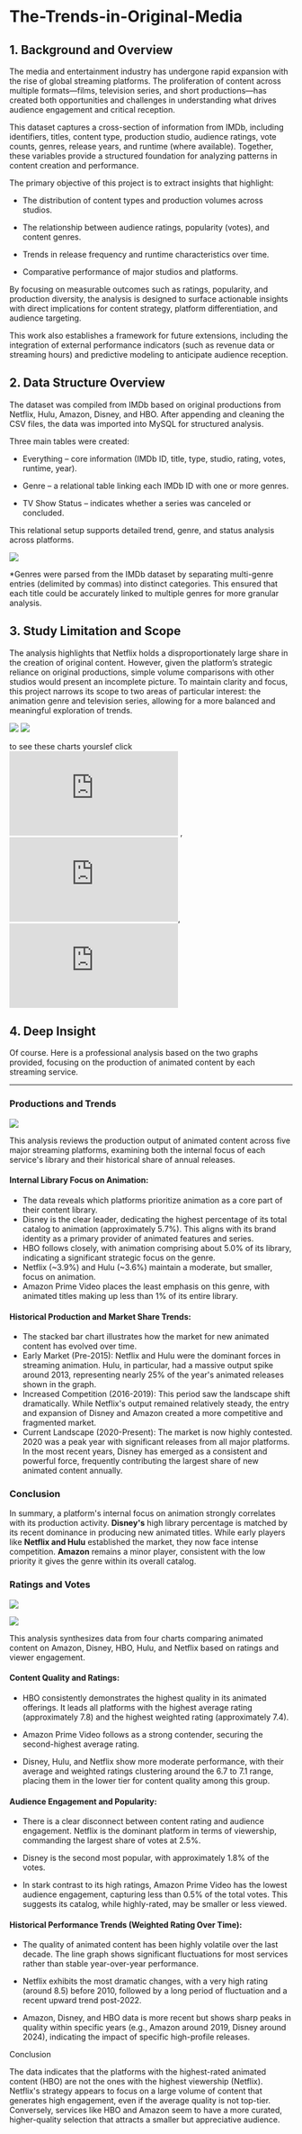 # The-Trends-in-Original-Media

## 1. Background and Overview

The media and entertainment industry has undergone rapid expansion with the rise of global streaming platforms. The proliferation of content across multiple formats—films, television series, and short productions—has created both opportunities and challenges in understanding what drives audience engagement and critical reception.

This dataset captures a cross-section of information from IMDb, including identifiers, titles, content type, production studio, audience ratings, vote counts, genres, release years, and runtime (where available). Together, these variables provide a structured foundation for analyzing patterns in content creation and performance.

The primary objective of this project is to extract insights that highlight:

- The distribution of content types and production volumes across studios.

- The relationship between audience ratings, popularity (votes), and content genres.

- Trends in release frequency and runtime characteristics over time.

- Comparative performance of major studios and platforms.

By focusing on measurable outcomes such as ratings, popularity, and production diversity, the analysis is designed to surface actionable insights with direct implications for content strategy, platform differentiation, and audience targeting.

This work also establishes a framework for future extensions, including the integration of external performance indicators (such as revenue data or streaming hours) and predictive modeling to anticipate audience reception.

## 2. Data Structure Overview
The dataset was compiled from IMDb based on original productions from Netflix, Hulu, Amazon, Disney, and HBO. After appending and cleaning the CSV files, the data was imported into MySQL for structured analysis.

Three main tables were created:

- Everything – core information (IMDb ID, title, type, studio, rating, votes, runtime, year).

- Genre – a relational table linking each IMDb ID with one or more genres.

- TV Show Status – indicates whether a series was canceled or concluded.

This relational setup supports detailed trend, genre, and status analysis across platforms.

![](Images/Screenshot%202025-09-22%20120030.png)

*Genres were parsed from the IMDb dataset by separating multi-genre entries (delimited by commas) into distinct categories. This ensured that each title could be accurately linked to multiple genres for more granular analysis.

## 3. Study Limitation and Scope

The analysis highlights that Netflix holds a disproportionately large share in the creation of original content. However, given the platform’s strategic reliance on original productions, simple volume comparisons with other studios would present an incomplete picture. To maintain clarity and focus, this project narrows its scope to two areas of particular interest: the animation genre and television series, allowing for a more balanced and meaningful exploration of trends.

![](Images/newplot(8).png)
![](Images/newplot(7)-imageonline.co-merged.png)

to see these charts yourslef click ![here1](https://github.com/Vishal-Deb/The-Trends-in-Original-Media/blob/main/Generated%20Plots/pie_by_origin.html) , ![here2](https://github.com/Vishal-Deb/The-Trends-in-Original-Media/blob/main/Generated%20Plots/pie_by_type.html), ![here3](https://github.com/Vishal-Deb/The-Trends-in-Original-Media/blob/main/Generated%20Plots/pie_total_origin.html)

## 4. Deep Insight

Of course. Here is a professional analysis based on the two graphs provided, focusing on the production of animated content by each streaming service.

***

### Productions and Trends

![](https://github.com/Vishal-Deb/The-Trends-in-Original-Media/blob/main/Images/newplot(12)-imageonline.co-merged.png)

This analysis reviews the production output of animated content across five major streaming platforms, examining both the internal focus of each service's library and their historical share of annual releases.

#### Internal Library Focus on Animation:
- The data reveals which platforms prioritize animation as a core part of their content library.
- Disney is the clear leader, dedicating the highest percentage of its total catalog to animation (approximately 5.7%). This aligns with its brand identity as a primary provider of animated features and series.
- HBO follows closely, with animation comprising about 5.0% of its library, indicating a significant strategic focus on the genre.
- Netflix (~3.9%) and Hulu (~3.6%) maintain a moderate, but smaller, focus on animation.
- Amazon Prime Video places the least emphasis on this genre, with animated titles making up less than 1% of its entire library.

#### Historical Production and Market Share Trends:
- The stacked bar chart illustrates how the market for new animated content has evolved over time.
- Early Market (Pre-2015): Netflix and Hulu were the dominant forces in streaming animation. Hulu, in particular, had a massive output spike around 2013, representing nearly 25% of the year's animated releases shown in the graph.
- Increased Competition (2016-2019): This period saw the landscape shift dramatically. While Netflix's output remained relatively steady, the entry and expansion of Disney and Amazon created a more competitive and fragmented market.
- Current Landscape (2020-Present): The market is now highly contested. 2020 was a peak year with significant releases from all major platforms. In the most recent years, Disney has emerged as a consistent and powerful force, frequently contributing the largest share of new animated content annually.

### **Conclusion**

In summary, a platform's internal focus on animation strongly correlates with its production activity. **Disney's** high library percentage is matched by its recent dominance in producing new animated titles. While early players like **Netflix and Hulu** established the market, they now face intense competition. **Amazon** remains a minor player, consistent with the low priority it gives the genre within its overall catalog.




### Ratings and Votes

![](https://github.com/Vishal-Deb/The-Trends-in-Original-Media/blob/main/Images/newplot(16)-imageonline.co-merged.png)

![](https://github.com/Vishal-Deb/The-Trends-in-Original-Media/blob/main/Images/newplot(16)-imageonline.co-merged(1).png)


This analysis synthesizes data from four charts comparing animated content on Amazon, Disney, HBO, Hulu, and Netflix based on ratings and viewer engagement.

#### Content Quality and Ratings:

- HBO consistently demonstrates the highest quality in its animated offerings. It leads all platforms with the highest average rating (approximately 7.8) and the highest weighted rating (approximately 7.4).

- Amazon Prime Video follows as a strong contender, securing the second-highest average rating.

- Disney, Hulu, and Netflix show more moderate performance, with their average and weighted ratings clustering around the 6.7 to 7.1 range, placing them in the lower tier for content quality among this group.

#### Audience Engagement and Popularity:

- There is a clear disconnect between content rating and audience engagement. Netflix is the dominant platform in terms of viewership, commanding the largest share of votes at 2.5%.

- Disney is the second most popular, with approximately 1.8% of the votes.

- In stark contrast to its high ratings, Amazon Prime Video has the lowest audience engagement, capturing less than 0.5% of the total votes. This suggests its catalog, while highly-rated, may be smaller or less viewed.

#### Historical Performance Trends (Weighted Rating Over Time):

- The quality of animated content has been highly volatile over the last decade. The line graph shows significant fluctuations for most services rather than stable year-over-year performance.

- Netflix exhibits the most dramatic changes, with a very high rating (around 8.5) before 2010, followed by a long period of fluctuation and a recent upward trend post-2022.

- Amazon, Disney, and HBO data is more recent but shows sharp peaks in quality within specific years (e.g., Amazon around 2019, Disney around 2024), indicating the impact of specific high-profile releases.

Conclusion

The data indicates that the platforms with the highest-rated animated content (HBO) are not the ones with the highest viewership (Netflix). Netflix's strategy appears to focus on a large volume of content that generates high engagement, even if the average quality is not top-tier. Conversely, services like HBO and Amazon seem to have a more curated, higher-quality selection that attracts a smaller but appreciative audience.
